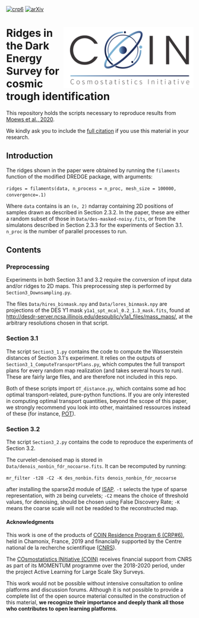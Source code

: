 [![crp6](https://img.shields.io/badge/CRP-%236-blue)](https://cosmostatistics-initiative.org/residence-programs/crp6/)
[![arXiv](https://img.shields.io/badge/arXiv-astro--ph%2F2005.08583-red)](https://arxiv.org/pdf/2005.08583.pdf) 

# <img align="right" src="images/COIN_logo_very_small.png" width="350"> Ridges in the Dark Energy Survey for cosmic trough identification

This repository holds the scripts necessary to reproduce results from [Moews et al., 2020](https://arxiv.org/abs/2005.08583).

We kindly ask you to include the [full citation](https://ui.adsabs.harvard.edu/abs/2020arXiv200508583M/exportcitation) if you use this material in your research.

## Introduction


The ridges shown in the paper were obtained by running the `filaments` function of the modified DREDGE package, with arguments:

```ridges = filaments(data, n_process = n_proc, mesh_size = 100000, convergence=.1)```

Where `data` contains is an `(n, 2)` ndarray containing 2D positions of samples drawn as described in Section 2.3.2. In the paper, these are either a random subset of those in `Data/des-masked-noisy.fits`, or from the simulatons described in Section 2.3.3 for the experiments of Section 3.1. `n_proc` is the number of parallel processes to run.

## Contents
### Preprocessing
Experiments in both Section 3.1 and 3.2 require the conversion of input data and/or ridges to 2D maps. This preprocessing step is performed by `Section3_Downsampling.py`.

The files `Data/hires_binmask.npy` and `Data/lores_binmask.npy` are projections of the DES Y1 mask `y1a1_spt_mcal_0.2_1.3_mask.fits`, found at <http://desdr-server.ncsa.illinois.edu/despublic/y1a1_files/mass_maps/>, at the arbitrary resolutions chosen in that script.

### Section 3.1
The script `Section3_1.py` contains the code to compute the Wasserstein distances of Section 3.1's experiment. It relies on the outputs of `Section3_1_ComputeTransportPlans.py`, which computes the full transport plans for every random map realization (and takes several hours to run). These are fairly large files, and are therefore not included in this repo.

Both of these scripts import `OT_distance.py`, which contains some ad hoc optimal transport-related, pure-python functions. If you are only interested in computing optimal transport quantities, beyond the scope of this paper, we strongly recommend you look into other, maintained ressources instead of these (for instance, [POT](https://github.com/rflamary/POT)).

### Section 3.2
The script `Section3_2.py` contains the code to reproduce the experiments of Section 3.2.

The curvelet-denoised map is stored in `Data/denois_nonbin_fdr_nocoarse.fits`. It can be recomputed by running:

```mr_filter -t28 -C2 -K des_nonbin.fits denois_nonbin_fdr_nocoarse```

after installing the sparse2d module of [ISAP](http://www.cosmostat.org/software/isap). `-t` selects the type of sparse representation, with `28` being curvelets; `-C2` means the choice of threshold values, for denoising, should be chosen using False Discovery Rate; `-K` means the coarse scale will not be readded to the reconstructed map.


#### Acknowledgments

This work is one of the products of [COIN Residence Program 6 (CRP#6)](https://cosmostatistics-initiative.org/residence-programs/crp6/), held in Chamonix, France, 2019 and financially supported by the Centre national de la recherche scientifique ([CNRS](http://www.cnrs.fr/)).

The [COsmostatistics INitiative (COIN)](https://cosmostatistics-initiative.org/) receives financial support from CNRS as part of its MOMENTUM programme over the 2018-2020 period, under the project Active Learning for Large Scale Sky Surveys.

This work would not be possible without intensive consultation to online platforms and discussion forums. Although it is not possible to provide a complete list of the open source material consulted in the construction of this material, **we recognize their importance and deeply thank all those who contributes to open learning platforms**.
